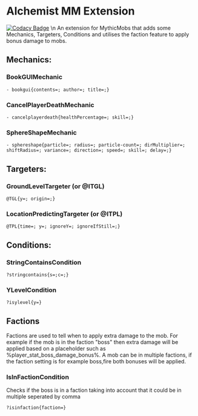 # Alchemist MM Extension 

[![Codacy Badge](https://app.codacy.com/project/badge/Grade/5833d4e6d8a849c5ba05c4ad5458a43b)](https://app.codacy.com?utm_source=gh&utm_medium=referral&utm_content=&utm_campaign=Badge_grade) \n
An extension for MythicMobs that adds some Mechanics, Targeters, Conditions and utilises the faction feature to apply bonus damage to mobs.

## Mechanics:
### BookGUIMechanic
```
- bookgui{contents=; author=; title=;}
```
### CancelPlayerDeathMechanic
```
- cancelplayerdeath{healthPercentage=; skill=;}
```
### SphereShapeMechanic
```
- sphereshape{particle=; radius=; particle-count=; dirMultiplier=; shiftRadius=; variance=; direction=; speed=; skill=; delay=;}
```
## Targeters:
### GroundLevelTargeter (or @ITGL)
```
@TGL{y=; origin=;}
```
### LocationPredictingTargeter (or @ITPL)
```
@TPL{time=; y=; ignoreY=; ignoreIfStill=;}
```
## Conditions:
### StringContainsCondition
```
?stringcontains{s=;c=;}
```
### YLevelCondition
```
?isylevel{y=}
```

## Factions
Factions are used to tell when to apply extra damage to the mob. For example if the mob is in the faction "boss" then extra damage will be applied based on a placeholder such as %player_stat_boss_damage_bonus%. A mob can be in multiple factions, if the faction setting is for example boss,fire both bonuses will be applied.

### IsInFactionCondition
Checks if the boss is in a faction taking into account that it could be in multiple seperated by comma
```
?isinfaction{faction=}
```
